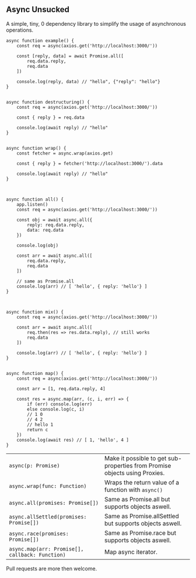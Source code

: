 ## Async Unsucked
A simple, tiny, 0 dependency library to simplify the usage of asynchronous operations.    
    
    async function example() {
        const req = async(axios.get('http://localhost:3000/'))

        const [reply, data] = await Promise.all([
            req.data.reply,
            req.data
        ])

        console.log(reply, data) // "hello", {"reply": "hello"}
    }


    async function destructuring() {
        const req = async(axios.get('http://localhost:3000/'))

        const { reply } = req.data

        console.log(await reply) // "hello"
    }


    async function wrap() {
        const fetcher = async.wrap(axios.get)

        const { reply } = fetcher('http://localhost:3000/').data

        console.log(await reply) // "hello"
    }



    async function all() {
        app.listen()
        const req = async(axios.get('http://localhost:3000/'))

        const obj = await async.all({
            reply: req.data.reply,
            data: req.data
        })

        console.log(obj)

        const arr = await async.all([
            req.data.reply,
            req.data
        ])

        // same as Promise.all
        console.log(arr) // [ 'hello', { reply: 'hello'} ]
    }



    async function mix() {
        const req = async(axios.get('http://localhost:3000/'))

        const arr = await async.all([
            req.then(res => res.data.reply), // still works
            req.data
        ])

        console.log(arr) // [ 'hello', { reply: 'hello'} ]
    }


    async function map() {
        const req = async(axios.get('http://localhost:3000/'))

        const arr = [1, req.data.reply, 4]

        const res = async.map(arr, (c, i, err) => {
            if (err) console.log(err)
            else console.log(c, i)
            // 1 0
            // 4 2
            // hello 1
            return c
        })
        console.log(await res) // [ 1, 'hello', 4 ]
    }



|| |
|--|--|
|`async(p: Promise)`| Make it possible to get sub-properties from Promise objects using Proxies. |
|`async.wrap(func: Function)`|Wraps the return value of a function with `async()`|
|`async.all(promises: Promise[])`| Same as Promise.all but supports objects aswell. |
|`async.allSettled(promises: Promise[])`|Same as Promise.allSettled but supports objects aswell.|
|`async.race(promises: Promise[])` | Same as Promise.race but supports objects aswell. |
|`async.map(arr: Promise[], callback: Function)` | Map async iterator.|


Pull requests are more then welcome.